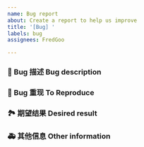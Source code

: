 ```yaml
---
name: Bug report
about: Create a report to help us improve
title: '[Bug] '
labels: bug
assignees: FredGoo

---
```


### 🐛 Bug 描述 Bug description

<!-- 请在上方详细地描述 bug，让大家都能理解。建议附上使用代码。 -->
<!-- Please describe the bug in detail above so that everyone can understand. It is recommended to attach the use code. -->

### 🙂 Bug 重现 To Reproduce
<!-- 如果有重现步骤那就更好了 -->
<!-- It would be better if there are steps to reproduce -->

### 🏞 期望结果 Desired result

<!-- 请在上方描述你原本期望看到的结果。 -->
<!-- Please describe above what you expected to see. -->

### 🚑 其他信息 Other information

<!-- 请在上方输入，如截图等其他信息。比如运行环境，依赖包等 -->
<!-- Please enter other information such as screenshots above.Such as operating environment, dependency packages, etc. -->
